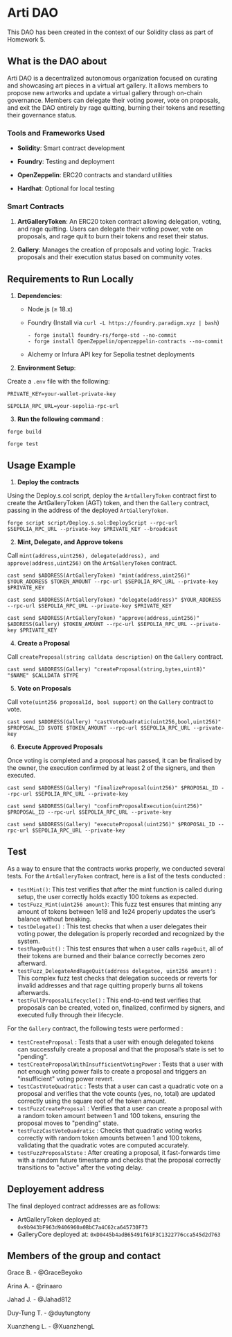 # Arti DAO
 
This DAO has been created in the context of our Solidity class as part of Homework 5.
 
 
## What is the DAO about
 
Arti DAO is a decentralized autonomous organization focused on curating and showcasing art pieces in a virtual art gallery. It allows members to propose new artworks and update a virtual gallery through on-chain governance. Members can delegate their voting power, vote on proposals, and exit the DAO entirely by rage quitting, burning their tokens and resetting their governance status.
 

### Tools and Frameworks Used
 
- **Solidity**: Smart contract development
 
- **Foundry**: Testing and deployment
 
- **OpenZeppelin**: ERC20 contracts and standard utilities
 
- **Hardhat**: Optional for local testing
 

 
### Smart Contracts
 
1. **ArtGalleryToken**: An ERC20 token contract allowing delegation, voting, and rage quitting. Users can delegate their voting power, vote on proposals, and rage quit to burn their tokens and reset their status.
 
2. **Gallery**: Manages the creation of proposals and voting logic. Tracks proposals and their execution status based on community votes.

 
## Requirements to Run Locally
 
1. **Dependencies**:
 
   - Node.js (≥ 18.x)
 
   - Foundry (Install via `curl -L https://foundry.paradigm.xyz | bash`)
     ```plaintext
     - forge install foundry-rs/forge-std --no-commit
     - forge install OpenZeppelin/openzeppelin-contracts --no-commit
     ```
   - Alchemy or Infura API key for Sepolia testnet deployments

 
2. **Environment Setup**:
 
Create a `.env` file with the following:
 
```plaintext
PRIVATE_KEY=your-wallet-private-key
 
SEPOLIA_RPC_URL=your-sepolia-rpc-url
```
 
3. **Run the following command** : 
 
```plaintext
forge build
 
forge test
```
 

## Usage Example 

1. **Deploy the contracts**

Using the Deploy.s.col script, deploy the `ArtGalleryToken` contract first to create the ArtGalleryToken (AGT) token, and then the `Gallery` contract, passing in the address of the deployed `ArtGalleryToken`.

```plaintext
forge script script/Deploy.s.sol:DeployScript --rpc-url $SEPOLIA_RPC_URL --private-key $PRIVATE_KEY --broadcast
```

2. **Mint, Delegate, and Approve tokens**

Call `mint(address,uint256), delegate(address), and approve(address,uint256)` on the `ArtGalleryToken` contract.

```plaintext
cast send $ADDRESS(ArtGalleryToken) "mint(address,uint256)" $YOUR_ADDRESS $TOKEN_AMOUNT --rpc-url $SEPOLIA_RPC_URL --private-key $PRIVATE_KEY

cast send $ADDRESS(ArtGalleryToken) "delegate(address)" $YOUR_ADDRESS --rpc-url $SEPOLIA_RPC_URL --private-key $PRIVATE_KEY

cast send $ADDRESS(ArtGalleryToken) "approve(address,uint256)" $ADDRESS(Gallery) $TOKEN_AMOUNT --rpc-url $SEPOLIA_RPC_URL --private-key $PRIVATE_KEY
```
   
4. **Create a Proposal**

Call `createProposal(string calldata description)` on the `Gallery` contract.

```plaintext
cast send $ADDRESS(Gallery) "createProposal(string,bytes,uint8)" "$NAME" $CALLDATA $TYPE
```

5. **Vote on Proposals**

Call `vote(uint256 proposalId, bool support)` on the `Gallery` contract to vote.

```plaintext
cast send $ADDRESS(Gallery) "castVoteQuadratic(uint256,bool,uint256)" $PROPOSAL_ID $VOTE $TOKEN_AMOUNT --rpc-url $SEPOLIA_RPC_URL --private-key 
```

6. **Execute Approved Proposals**

Once voting is completed and a proposal has passed, it can be finalised by the owner, the execution confirmed by at least 2 of the signers, and then executed.

```plaintext
cast send $ADDRESS(Gallery) "finalizeProposal(uint256)" $PROPOSAL_ID --rpc-url $SEPOLIA_RPC_URL --private-key 

cast send $ADDRESS(Gallery) "confirmProposalExecution(uint256)" $PROPOSAL_ID --rpc-url $SEPOLIA_RPC_URL --private-key 

cast send $ADDRESS(Gallery) "executeProposal(uint256)" $PROPOSAL_ID --rpc-url $SEPOLIA_RPC_URL --private-key 
```
## Test

As a way to ensure that the contracts works properly, we conducted several tests. For the `ArtGalleryToken` contract, here is a list of the tests conducted : 

- `testMint()`: This test verifies that after the mint function is called during setup, the user correctly holds exactly 100 tokens as expected.
- `testFuzz_Mint(uint256 amount)`: This fuzz test ensures that minting any amount of tokens between 1e18 and 1e24 properly updates the user’s balance without breaking.
- `testDelegate()` : This test checks that when a user delegates their voting power, the delegation is properly recorded and recognized by the system.
- `testRageQuit()` : This test ensures that when a user calls `rageQuit`, all of their tokens are burned and their balance correctly becomes zero afterward.
- `testFuzz_DelegateAndRageQuit(address delegatee, uint256 amount)` : This complex fuzz test checks that delegation succeeds or reverts for invalid addresses and that rage quitting properly burns all tokens afterwards.
- `testFullProposalLifecycle()` : This end-to-end test verifies that proposals can be created, voted on, finalized, confirmed by signers, and executed fully through their lifecycle.

For the `Gallery` contract, the following tests were performed : 

- `testCreateProposal` : Tests that a user with enough delegated tokens can successfully create a proposal and that the proposal’s state is set to "pending".
- `testCreateProposalWithInsufficientVotingPower` : Tests that a user with not enough voting power fails to create a proposal and triggers an "insufficient" voting power revert.
- `testCastVoteQuadratic` : Tests that a user can cast a quadratic vote on a proposal and verifies that the vote counts (yes, no, total) are updated correctly using the square root of the token amount.
- `testFuzzCreateProposal` : Verifies that a user can create a proposal with a random token amount between 1 and 100 tokens, ensuring the proposal moves to "pending" state.
- `testFuzzCastVoteQuadratic` : Checks that quadratic voting works correctly with random token amounts between 1 and 100 tokens, validating that the quadratic votes are computed accurately.
- `testFuzzProposalState` : After creating a proposal, it fast-forwards time with a random future timestamp and checks that the proposal correctly transitions to "active" after the voting delay.

 ## Deployement address

The final deployed contract addresses are as follows:

- ArtGalleryToken deployed at: `0x9b943bF963d9406960a0BbC7a4C62ca645730F73`
- GalleryCore deployed at: `0xD0445b4adB65491f61F3C1322776cca545d2d763`

 
## Members of the group and contact
 
Grace B. - @GraceBeyoko <br> 
 
Arina A. - @rinaaro <br>

Jahad J. - @Jahad812 <br>

Duy-Tung T. - @duytungtony <br>

Xuanzheng L. - @XuanzhengL <br>
